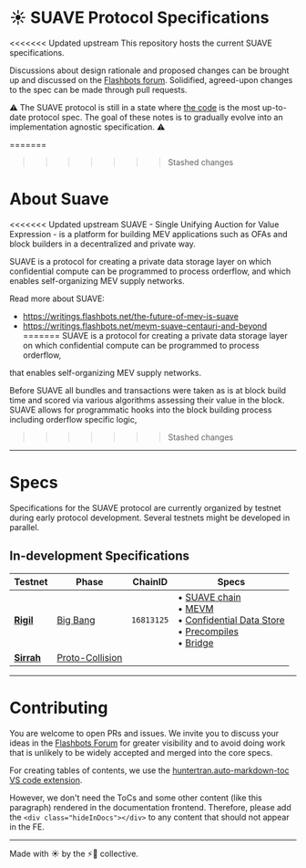 # ☀️ SUAVE Protocol Specifications

<div class="hideInDocs">
<!-- TOC depthfrom:10 -->


<<<<<<< Updated upstream
This repository hosts the current SUAVE specifications.

</div>

Discussions about design rationale and proposed changes can be brought up and discussed on the [Flashbots forum](https://collective.flashbots.net/). Solidified, agreed-upon changes to the spec can be made through pull requests.

<div class="warning">

⚠️ The SUAVE protocol is still in a state where [the code](https://github.com/flashbots/suave-geth) is the most up-to-date protocol spec. The goal of these notes is to gradually evolve into an implementation agnostic specification. ⚠️

</div>

<!-- TOC depthfrom:10 -->


=======
>>>>>>> Stashed changes

<!-- /TOC -->

# About Suave

<<<<<<< Updated upstream
SUAVE - Single Unifying Auction for Value Expression - is a platform for building MEV applications such as OFAs and block builders in a decentralized and private way.

SUAVE is a protocol for creating a private data storage layer on which confidential compute can be programmed to process orderflow, and which enables self-organizing MEV supply networks.

Read more about SUAVE:
- https://writings.flashbots.net/the-future-of-mev-is-suave
- https://writings.flashbots.net/mevm-suave-centauri-and-beyond
=======
SUAVE is a protocol for creating a private data storage layer on which confidential compute can be programmed to process orderflow,

that enables self-organizing MEV supply networks.

Before SUAVE all bundles and transactions were taken as is at block build time and scored via various algorithms assessing their value in the block. SUAVE allows for programmatic hooks into the block building process including orderflow specific logic, 
>>>>>>> Stashed changes

---

# Specs

Specifications for the SUAVE protocol are currently organized by testnet during early protocol development. Several testnets might be developed in parallel.

## In-development Specifications

| Testnet | Phase | ChainID | Specs |
| - | - | - | - |
| [**Rigil**](./specs/rigil/)  | [Big Bang](/assets/future_roadmap_draft.png) | `16813125` | • [SUAVE chain](./specs/rigil/suave-chain.md) <br/> • [MEVM](./specs/rigil/mevm.md) <br/> • [Confidential Data Store](./specs/rigil/confidential-data-store.md) <br/> • [Precompiles](./specs/rigil/precompiles.md) <br/> • [Bridge](./specs/rigil/bridge.md)  |
| [**Sirrah**](./specs/sirrah/) | [Proto-Collision](/assets/future_roadmap_draft.png) | | |

---

# Contributing

You are welcome to open PRs and issues. We invite you to discuss your ideas in the [Flashbots Forum](https://collective.flashbots.net/) for greater visibility and to avoid doing work that is unlikely to be widely accepted and merged into the core specs.

<div class="hideInDocs">

For creating tables of contents, we use the [huntertran.auto-markdown-toc VS code extension](https://marketplace.visualstudio.com/items?itemName=huntertran.auto-markdown-toc).

However, we don't need the ToCs and some other content (like this paragraph) rendered in the documentation frontend. Therefore, please add the `<div class="hideInDocs"></div>` to any content that should not appear in the FE.

</div>

---

Made with ☀️ by the ⚡🤖 collective.
